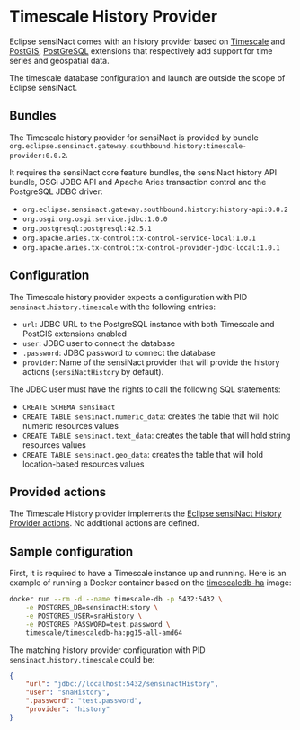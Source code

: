 # Timescale History Provider

Eclipse sensiNact comes with an history provider based on [Timescale](https://www.timescale.com/) and [PostGIS](https://postgis.net/), [PostGreSQL](https://www.postgresql.org/) extensions that respectively add support for time series and geospatial data.

The timescale database configuration and launch are outside the scope of Eclipse sensiNact.

## Bundles

The Timescale history provider for sensiNact is provided by bundle `org.eclipse.sensinact.gateway.southbound.history:timescale-provider:0.0.2`.

It requires the sensiNact core feature bundles, the sensiNact history API bundle, OSGi JDBC API and Apache Aries transaction control and the PostgreSQL JDBC driver:
* `org.eclipse.sensinact.gateway.southbound.history:history-api:0.0.2`
* `org.osgi:org.osgi.service.jdbc:1.0.0`
* `org.postgresql:postgresql:42.5.1`
* `org.apache.aries.tx-control:tx-control-service-local:1.0.1`
* `org.apache.aries.tx-control:tx-control-provider-jdbc-local:1.0.1`

## Configuration

The Timescale history provider expects a configuration with PID `sensinact.history.timescale` with the following entries:

* `url`: JDBC URL to the PostgreSQL instance with both Timescale and PostGIS extensions enabled
* `user`: JDBC user to connect the database
* `.password`: JDBC password to connect the database
* `provider`: Name of the sensiNact provider that will provide the history actions (`sensiNactHistory` by default).

The JDBC user must have the rights to call the following SQL statements:
* `CREATE SCHEMA sensinact`
* `CREATE TABLE sensinact.numeric_data`: creates the table that will hold numeric resources values
* `CREATE TABLE sensinact.text_data`: creates the table that will hold string resources values
* `CREATE TABLE sensinact.geo_data`: creates the table that will hold location-based resources values

## Provided actions

The Timescale History provider implements the [Eclipse sensiNact History Provider actions](./history.md#provider-actions).
No additional actions are defined.

## Sample configuration

First, it is required to have a Timescale instance up and running.
Here is an example of running a Docker container based on the [timescaledb-ha](https://hub.docker.com/r/timescale/timescaledb-ha/) image:

```bash
docker run --rm -d --name timescale-db -p 5432:5432 \
    -e POSTGRES_DB=sensinactHistory \
    -e POSTGRES_USER=snaHistory \
    -e POSTGRES_PASSWORD=test.password \
    timescale/timescaledb-ha:pg15-all-amd64
```

The matching history provider configuration with PID `sensinact.history.timescale` could be:
```json
{
    "url": "jdbc://localhost:5432/sensinactHistory",
    "user": "snaHistory",
    ".password": "test.password",
    "provider": "history"
}
```
